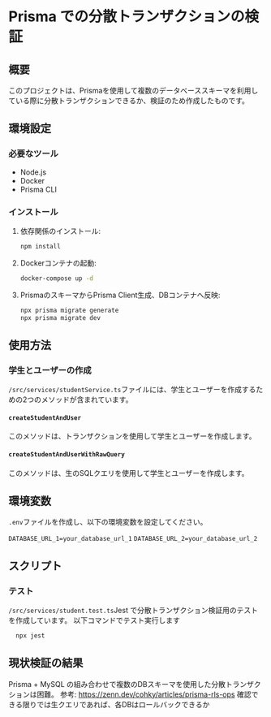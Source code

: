 # Prisma での分散トランザクションの検証

## 概要

このプロジェクトは、Prismaを使用して複数のデータベーススキーマを利用している際に分散トランザクションできるか、検証のため作成したものです。

## 環境設定

### 必要なツール

- Node.js
- Docker
- Prisma CLI

### インストール

1. 依存関係のインストール:
    ```bash
    npm install
    ```

2. Dockerコンテナの起動:
    ```bash
    docker-compose up -d
    ```

3. PrismaのスキーマからPrisma Client生成、DBコンテナへ反映:
    ```bash
    npx prisma migrate generate
    npx prisma migrate dev
    ```

## 使用方法

### 学生とユーザーの作成

`/src/services/studentService.ts`ファイルには、学生とユーザーを作成するための2つのメソッドが含まれています。

#### `createStudentAndUser`

このメソッドは、トランザクションを使用して学生とユーザーを作成します。


#### `createStudentAndUserWithRawQuery`

このメソッドは、生のSQLクエリを使用して学生とユーザーを作成します。


## 環境変数

`.env`ファイルを作成し、以下の環境変数を設定してください。

`DATABASE_URL_1=your_database_url_1`
`DATABASE_URL_2=your_database_url_2`


## スクリプト

### テスト

`/src/services/student.test.ts`Jest で分散トランザクション検証用のテストを作成しています。
以下コマンドでテスト実行します

```bash
  npx jest
```

## 現状検証の結果

Prisma + MySQL の組み合わせで複数のDBスキーマを使用した分散トランザクションは困難。
参考: https://zenn.dev/cohky/articles/prisma-rls-ops
確認できる限りでは生クエリであれば、各DBはロールバックできるか
